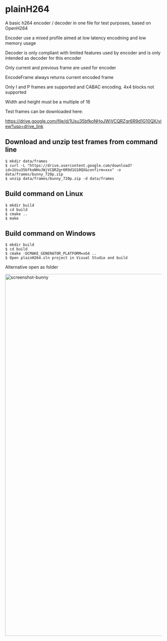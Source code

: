 # plainH264
A basic h264 encoder / decoder in one file for test purposes, based on OpenH264

Encoder use a mixed profile aimed at low latency encodning and low memory usage

Decoder is only compliant with limited features used by encoder and is only intended as decoder for this encoder

Only current and previous frame are used for encoder

EncodeFrame always returns current encoded frame

Only I and P frames are supported and CABAC encoding. 4x4 blocks not supported

Width and height must be a multiple of 16

Test frames can be downloaded here:

https://drive.google.com/file/d/1Usu35bfkoNHoJWjVCQRZgr6R9d1G10QX/view?usp=drive_link

## Download and unzip test frames from command line
```
$ mkdir data/frames
$ curl -L "https://drive.usercontent.google.com/download?id=1Usu35bfkoNHoJWjVCQRZgr6R9d1G10QX&confirm=xxx" -o data/frames/bunny_720p.zip
$ unzip data/frames/bunny_720p.zip -d data/frames
```
## Build command on Linux
```
$ mkdir build
$ cd build
$ cmake ..
$ make
```

## Build command on Windows
```
$ mkdir build
$ cd build
$ cmake -DCMAKE_GENERATOR_PLATFORM=x64 ..
$ Open plainH264.sln project in Visual Studio and build
```

Alternative open as folder

<img width="1165" alt="screenshot-bunny" src="https://github.com/OtiumCodeInvest/plainH264/assets/98739117/02f97424-6e80-4d68-a5d7-e91924d97318">

